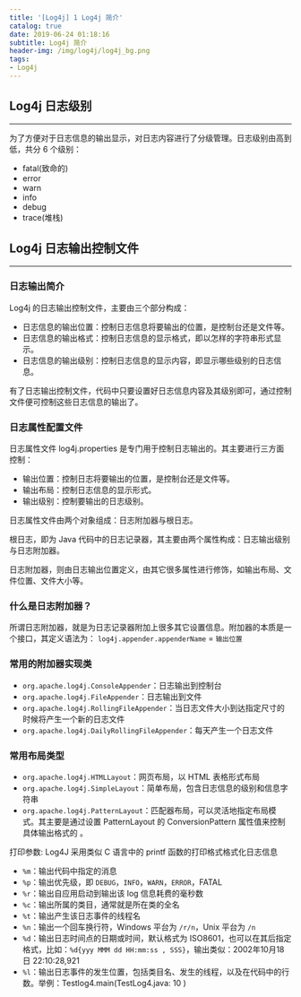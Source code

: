 ```yaml
---
title: '[Log4j] 1 Log4j 简介'
catalog: true
date: 2019-06-24 01:18:16
subtitle: Log4j 简介
header-img: /img/log4j/log4j_bg.png
tags:
- Log4j
---
```


## Log4j 日志级别
---
为了方便对于日志信息的输出显示，对日志内容进行了分级管理。日志级别由高到低，共分 6 个级别：
- fatal(致命的)
- error
- warn
- info
- debug
- trace(堆栈)

## Log4j 日志输出控制文件
---
### 日志输出简介
Log4j 的日志输出控制文件，主要由三个部分构成：
- 日志信息的输出位置：控制日志信息将要输出的位置，是控制台还是文件等。
- 日志信息的输出格式：控制日志信息的显示格式，即以怎样的字符串形式显示。
- 日志信息的输出级别：控制日志信息的显示内容，即显示哪些级别的日志信息。

有了日志输出控制文件，代码中只要设置好日志信息内容及其级别即可，通过控制文件便可控制这些日志信息的输出了。

### 日志属性配置文件
日志属性文件 log4j.properties 是专门用于控制日志输出的。其主要进行三方面控制：
- 输出位置：控制日志将要输出的位置，是控制台还是文件等。
- 输出布局：控制日志信息的显示形式。
- 输出级别：控制要输出的日志级别。

日志属性文件由两个对象组成：日志附加器与根日志。

根日志，即为 Java 代码中的日志记录器，其主要由两个属性构成：日志输出级别与日志附加器。

日志附加器，则由日志输出位置定义，由其它很多属性进行修饰，如输出布局、文件位置、文件大小等。

### 什么是日志附加器？
所谓日志附加器，就是为日志记录器附加上很多其它设置信息。附加器的本质是一个接口，其定义语法为： `log4j.appender.appenderName` = `输出位置`

### 常用的附加器实现类
- `org.apache.log4j.ConsoleAppender`：日志输出到控制台
- `org.apache.log4j.FileAppender`：日志输出到文件
- `org.apache.log4j.RollingFileAppender`：当日志文件大小到达指定尺寸的时候将产生一个新的日志文件
- `org.apache.log4j.DailyRollingFileAppender`：每天产生一个日志文件

### 常用布局类型
- `org.apache.log4j.HTMLLayout`：网页布局，以 HTML 表格形式布局
- `org.apache.log4j.SimpleLayout`：简单布局，包含日志信息的级别和信息字符串
- `org.apache.log4j.PatternLayout`：匹配器布局，可以灵活地指定布局模式。其主要是通过设置 PatternLayout 的 ConversionPattern 属性值来控制具体输出格式的 。

打印参数: Log4J 采用类似 C 语言中的 printf 函数的打印格式格式化日志信息
- `%m`：输出代码中指定的消息
- `%p`：输出优先级，即 `DEBUG`，`INFO`，`WARN`，`ERROR`，FATAL
- `%r`：输出自应用启动到输出该 log 信息耗费的毫秒数
- `%c`：输出所属的类目，通常就是所在类的全名
- `%t`：输出产生该日志事件的线程名
- `%n`：输出一个回车换行符，Windows 平台为 `/r/n`，Unix 平台为 `/n`
- `%d`：输出日志时间点的日期或时间，默认格式为 ISO8601，也可以在其后指定格式，比如：`%d{yyy MMM dd HH:mm:ss , SSS}`，输出类似：2002年10月18日 22:10:28,921
- `%l`：输出日志事件的发生位置，包括类目名、发生的线程，以及在代码中的行数。举例：Testlog4.main(TestLog4.java: 10 )